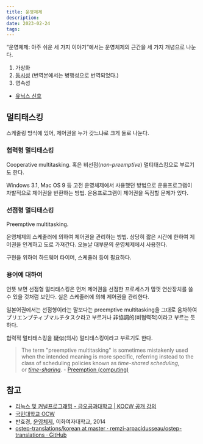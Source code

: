 ```yaml
---
title: 운영체제
description:
date: 2023-02-24
tags:
---
```


“운영체제: 아주 쉬운 세 가지 이야기”에서는 운영체제의 근간을 세 가지 개념으로 나눈다.

1. 가상화
2. [동시성](/notes/concurrency.md) (번역본에서는 병행성으로 번역되었다.)
3. 영속성

- [유닉스 신호](/notes/unix-signal.md)

## 멀티태스킹

스케줄링 방식에 있어, 제어권을 누가 갖느냐로 크게 둘로 나눈다.

### 협력형 멀티태스킹

Cooperative multitasking. 혹은 비선점(*non-preemptive*) 멀티태스킹으로 부르기도 한다.

Windows 3.1, Mac OS 9 등 고전 운영체제에서 사용했던 방법으로 운용프로그램이 자발적으로 제어권을 반환하는 방법. 운용프로그램이 제어권을 독점할 문제가 있다.

### 선점형 멀티태스킹

Preemptive multitasking.

운영체제의 스케줄러에 의하여 제어권을 관리하는 방법. 상당히 짧은 시간에 한하여 제어권을 인계하고 도로 가져간다. 오늘날 대부분의 운영체제에서 사용한다.

구현을 위하여 하드웨어 타이머, 스케줄러 등이 필요하다.

### 용어에 대하여

언뜻 보면 선점형 멀티태스킹은 먼저 제어권을 선점한 프로세스가 맘껏 연산장치를 쓸 수 있을 것처럼 보인다. 실은 스케줄러에 의해 제어권을 관리한다.

일본어권에서는 선점형이라는 말보다는 preemptive multitasking을 그대로 음차하여 プリエンプティブマルチタスク라고 부르거나 非協調的(비협력적)이라고 부르는 듯하다.

협력적 멀티태스킹을 疑似(의사) 멀티태스킹이라고 부르기도 한다.

> The term "preemptive multitasking" is sometimes mistakenly used when the intended meaning is more specific, referring instead to the class of scheduling policies known as _time-shared scheduling_, or _[time-sharing](https://en.wikipedia.org/wiki/Time-sharing "Time-sharing")_. - [Preemption (computing)](<https://en.wikipedia.org/wiki/Preemption_(computing)>)

## 참고

- [리눅스 및 커널프로그래밍 - 금오공과대학교 | KOCW 공개 강의](http://www.kocw.net/home/search/kemView.do?kemId=1266434)
- [국민대학교 OCW](https://ocw.kookmin.ac.kr/course/230)
- 반효경, [운영체제](http://www.kocw.net/home/search/kemView.do?kemId=1046323), 이화여자대학교, 2014
- [ostep-translations/korean at master · remzi-arpacidusseau/ostep-translations · GitHub](https://github.com/remzi-arpacidusseau/ostep-translations/tree/master/korean)